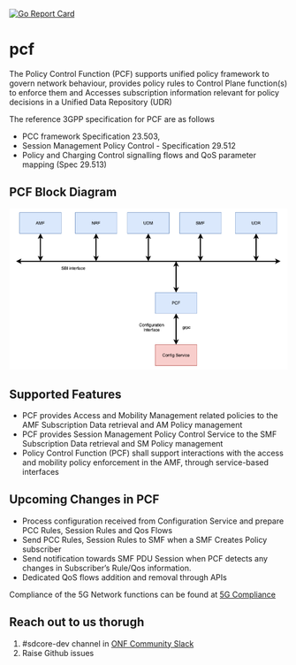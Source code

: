 <!--
SPDX-FileCopyrightText: 2021 Open Networking Foundation <info@opennetworking.org>
Copyright 2019 free5GC.org

SPDX-License-Identifier: Apache-2.0
-->
[![Go Report Card](https://goreportcard.com/badge/github.com/omec-project/pcf)](https://goreportcard.com/report/github.com/omec-project/pcf)

# pcf

The Policy Control Function (PCF) supports unified policy framework to govern
network behaviour, provides policy rules to Control Plane function(s) to enforce
them and Accesses subscription information relevant for policy decisions in a
Unified Data Repository (UDR)

The reference 3GPP specification for PCF are as follows
- PCC framework Specification 23.503,
- Session Management Policy Control - Specification 29.512
- Policy and Charging Control signalling flows and QoS parameter mapping (Spec 29.513)


## PCF Block Diagram
![PCF Block Diagram](/docs/images/README-PCF.png)

## Supported Features
- PCF provides Access and Mobility Management related policies to the AMF
Subscription Data retrieval and AM Policy management
- PCF provides Session Management Policy Control Service to the SMF Subscription
Data retrieval and SM Policy management
- Policy Control Function (PCF) shall support interactions with the access and
mobility policy enforcement in the AMF, through service-based interfaces

## Upcoming Changes in PCF
- Process configuration received from Configuration Service and prepare PCC
Rules, Session Rules and Qos Flows
- Send PCC Rules, Session Rules to SMF when a SMF Creates Policy subscriber
- Send notification towards SMF PDU Session when PCF detects any changes in
Subscriber’s Rule/Qos information.
- Dedicated QoS flows addition and removal through APIs



Compliance of the 5G Network functions can be found at [5G Compliance](https://docs.sd-core.opennetworking.org/master/overview/3gpp-compliance-5g.html)

## Reach out to us thorugh

1. #sdcore-dev channel in [ONF Community Slack](https://onf-community.slack.com/)
2. Raise Github issues
